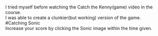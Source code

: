 <br>I tried myself before watching the Catch the Kenny(game) video in the course.
<br>I was able to create a clunkier(but working) version of the game.
<br>#Catching Sonic
<br>Increase your score by clicking the Sonic image within the time given.
